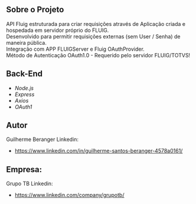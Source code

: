 
## Sobre o Projeto
  API Fluig estruturada para criar requisições através de Aplicação criada e hospedada em servidor próprio do FLUIG.<br>
  Desenvolvido para permitir requisições externas (sem User / Senha) de maneira pública.<br>
  Integração com APP FLUIGServer e Fluig OAuthProvider.<br>
  Método de Autenticação OAuth1.0 - Requerido pelo servidor FLUIG/TOTVS!
  <br>
## Back-End
 - *Node.js*
 - *Express*
 - *Axios*
 - *OAuth1*

## Autor
  Guilherme Beranger
  Linkedin:
  - https://www.linkedin.com/in/guilherme-santos-beranger-4578a0161/

## Empresa:
  Grupo TB
 Linkedin:
  - https://www.linkedin.com/company/grupotb/
